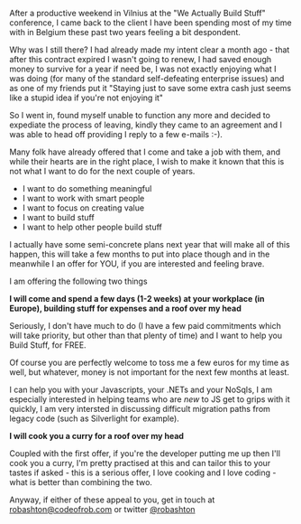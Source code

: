 After a productive weekend in Vilnius at the "We Actually Build Stuff" conference, I came back to the client I have been spending most of my time with in Belgium these past two years feeling a bit despondent.

Why was I still there? I had already made my intent clear a month ago - that after this contract expired I wasn't going to renew, I had saved enough money to survive for a year if need be, I was not exactly enjoying what I was doing (for many of the standard self-defeating enterprise issues) and as one of my friends put it "Staying just to save some extra cash just seems like a stupid idea if you're not enjoying it"

So I went in, found myself unable to function any more and decided to expediate the process of leaving, kindly they came to an agreement and I was able to head off providing I reply to a few e-mails :-).

Many folk have already offered that I come and take a job with them, and while their hearts are in the right place, I wish to make it known that this is not what I want to do for the next couple of years.

- I want to do something meaningful
- I want to work with smart people
- I want to focus on creating value
- I want to build stuff
- I want to help other people build stuff

I actually have some semi-concrete plans next year that will make all of this happen, this will take a few months to put into place though and in the meanwhile I an offer for YOU, if you are interested and feeling brave.

I am offering the following two things

**I will come and spend a few days (1-2 weeks) at your workplace (in Europe), building stuff for expenses and a roof over my head**

Seriously, I don't have much to do (I have a few paid commitments which will take priority, but other than that plenty of time) and I want to help you Build Stuff, for FREE. 

Of course you are perfectly welcome to toss me a few euros for my time as well, but whatever, money is not important for the next few months at least.

I can help you with your Javascripts, your .NETs and your NoSqls, I am especially interested in helping teams who are *new* to JS get to grips with it quickly, I am very intersted in discussing difficult migration paths from legacy code (such as Silverlight for example).

**I will cook you a curry for a roof over my head**

Coupled with the first offer, if you're the developer putting me up then I'll cook you a curry, I'm pretty practised at this and can tailor this to your tastes if asked - this is a serious offer, I love cooking and I love coding - what is better than combining the two.

Anyway, if either of these appeal to you, get in touch at [robashton@codeofrob.com](mailto:robashton@codeofrob.com) or twitter [@robashton](http://twitter.com/robashton)



